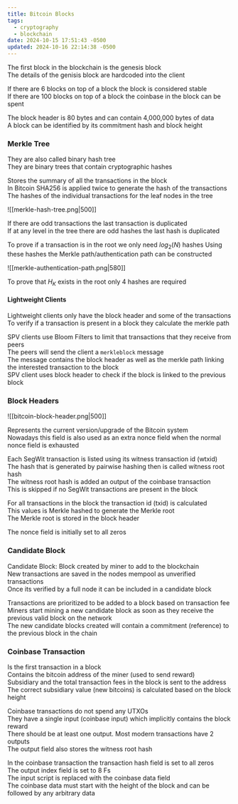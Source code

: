 ```yaml
---
title: Bitcoin Blocks
tags:
  - cryptography
  - blockchain
date: 2024-10-15 17:51:43 -0500
updated: 2024-10-16 22:14:38 -0500
---
```


The first block in the blockchain is the genesis block  
The details of the genisis block are hardcoded into the client  

If there are 6 blocks on top of a block the block is considered stable  
If there are 100 blocks on top of a block the coinbase in the block can be spent  

The block header is 80 bytes and can contain 4,000,000 bytes of data  
A block can be identified by its commitment hash and block height  

### Merkle Tree

They are also called binary hash tree  
They are binary trees that contain cryptographic hashes  

Stores the summary of all the transactions in the block  
In Bitcoin SHA256 is applied twice to generate the hash of the transactions  
The hashes of the individual transactions for the leaf nodes in the tree  

![[merkle-hash-tree.png|500]]

If there are odd transactions the last transaction is duplicated  
If at any level in the tree there are odd hashes the last hash is duplicated  

To prove if a transaction is in the root we only need $log_{2}{(N)}$  hashes
Using these hashes the Merkle path/authentication path can be constructed  

![[merkle-authentication-path.png|580]]

To prove that $H_{K}$ exists in the root only 4 hashes are required  

#### Lightweight Clients

Lightweight clients only have the block header and some of the transactions  
To verify if a transaction is present in a block they calculate the merkle path  

SPV clients use Bloom Filters to limit that transactions that they receive from peers  
The peers will send the client a `merkleblock` message  
The message contains the block header as well as the merkle path linking the interested transaction to the block  
SPV client uses block header to check if the block is linked to the previous block  

### Block Headers

![[bitcoin-block-header.png|500]]

Represents the current version/upgrade of the Bitcoin system  
Nowadays this field is also used as an extra nonce field when the normal nonce field is exhausted  

Each SegWit transaction is listed using its witness transaction id (wtxid)  
The hash that is generated by pairwise hashing then is called witness root hash  
The witness root hash is added an output of the coinbase transaction  
This is skipped if no SegWit transactions are present in the block  

For all transactions in the block the transaction id (txid) is calculated  
This values is Merkle hashed to generate the Merkle root  
The Merkle root is stored in the block header  

The nonce field is initially set to all zeros

### Candidate Block

Candidate Block: Block created by miner to add to the blockchain  
New transactions are saved in the nodes mempool as unverified transactions  
Once its verified by a full node it can be included in a candidate block  

Transactions are prioritized to be added to a block based on transaction fee    
Miners start mining a new candidate block as soon as they receive the previous valid block on the network  
The new candidate blocks created will contain a commitment (reference) to the previous block in the chain  

### Coinbase Transaction

Is the first transaction in a block  
Contains the bitcoin address of the miner (used to send reward)   
Subsidiary and the total transaction fees in the block is sent to the address  
The correct subsidiary value (new bitcoins) is calculated based on the block height  

Coinbase transactions do not spend any UTXOs  
They have a single input (coinbase input) which implicitly contains the block reward  
There should be at least one output. Most modern transactions have 2 outputs  
The output field also stores the witness root hash

In the coinbase transaction the transaction hash field is set to all zeros  
The output index field  is set to 8 Fs  
The input script is replaced with the coinbase data field  
The coinbase data must start with the height of the block and can be followed by any arbitrary data  